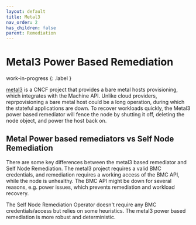 ```yaml
---
layout: default
title: Metal3
nav_order: 2
has_children: false
parent: Remediation
---
```


# Metal3 Power Based Remediation 
work-in-progress
{: .label }

[metal3](http://metal3.io/) is a CNCF project that provides a bare metal hosts provisioning, which integrates with the Machine API.
Unlike cloud providers, reprpovisioning a bare metal host could be a long operation, during which the stateful applications are down.
To recover workloads quickly, the Metal3 power based remediator will fence the node by shutting it off, deleting the node object, and power the host back on.

## Metal Power based remediators vs Self Node Remediation

There are some key differences between the metal3 based remediator and Self Node Remediation.
The metal3 project requires a valid BMC credentials, and remediation requires a working access of the BMC API, while the node is unhealthy.
The BMC API might be down for several reasons, e.g. power issues, which prevents remediation and workload recovery.

The Self Node Remediation Operator doesn't require any BMC credentials/access but relies on some heuristics. The metal3 power based remediation is more robust and deterministic.

